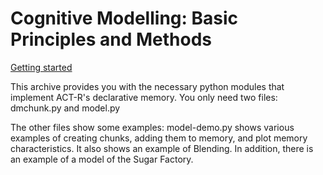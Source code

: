 # Cognitive Modelling: Basic Principles and Methods

[Getting started](getting-started-with-jupyter.md)

This archive provides you with the necessary python modules that implement ACT-R's declarative memory. You only need two files: dmchunk.py and model.py

The other files show some examples: model-demo.py shows various examples of creating chunks, adding them to memory, and plot memory characteristics. It also shows an example of Blending. In addition, there is an example of a model of the Sugar Factory.
